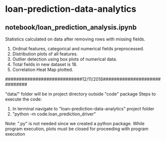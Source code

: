 # loan-prediction-data-analytics
## notebook/loan_prediction_analysis.ipynb
Statistics calculated on data after removing rows with missing fields.
1. Ordinal features, categorical and numerical fields preprocessed.
2. Distribution plots of all features.
3. Outlier detection using box plots of numerical data.
4. Total fields in new dataset is 18.
5. Correlation Heat Map plotted.

############################12/11/2018#############################

"data/" folder will be in project directory outside "code" package
Steps to execute the code:   
1. In terminal navigate to "loan-prediction-data-analytics" project folder 
2. "python -m code.loan_prediction_driver"

Note: ".py" is not needed since we created a python package. While program execution, plots must be closed for proceeding with program execution
